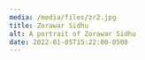 ```yaml
---
media: /media/files/zr2.jpg
title: Zorawar Sidhu
alt: A portrait of Zorawar Sidhu
date: 2022-01-05T15:22:00-0500
---
```

